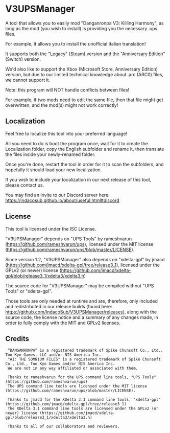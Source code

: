 # V3UPSManager

A tool that allows you to easily mod "Danganronpa V3: Killing Harmony", as long as the mod (you wish to install) is providing you the necessary .ups files.

For example, it allows you to install the unofficial Italian translation!

It supports both the "Legacy" (Steam) version and the "Anniversary Edition" (Switch) version.

We'd also like to support the Xbox (Microsoft Store, Anniversary Edition) version, but due to our limited technical knowledge about .arc (ARC0) files, we cannot support it.

Note: this program will NOT handle conflicts between files!

For example, if two mods need to edit the same file, then that file might get overwritten, and the mod(s) might not work correctly!

## Localization ##

Feel free to localize this tool into your preferred language!

All you need to do is boot the program once, wait for it to create the Localization folder, copy the English subfolder and rename it, then translate the files inside your newly-renamed folder.

Once you're done, restart the tool in order for it to scan the subfolders, and hopefully it should load your new localization.

If you wish to include your localization in our next release of this tool, please contact us.

You may find an invite to our Discord server here: https://indacosub.github.io/about/useful.html#discord

## License ##

This tool is licensed under the ISC License.

"V3UPSManager" depends on "UPS Tools" by rameshvarun (https://github.com/rameshvarun/ups), licensed under the MIT license (https://github.com/rameshvarun/ups/blob/master/LICENSE).

Since version 1.2, "V3UPSManager" also depends on "xdelta-gpl" by jmacd (https://github.com/jmacd/xdelta-gpl/tree/release3_1), licensed under the GPLv2 (or newer) license (https://github.com/jmacd/xdelta-gpl/blob/release3_1/xdelta3/xdelta3.h)

The source code for "V3UPSManager" may be compiled without "UPS Tools" or "xdelta-gpl".

Those tools are only needed at runtime and are, therefore, only included and redistributed in our release builds (found here: https://github.com/IndacoSub/V3UPSManager/releases), along with the source code, the license notice and a summary of any changes made, in order to fully comply with the MIT and GPLv2 licenses.

## Credits ##

     “DANGANRONPA” is a registered trademark of Spike Chunsoft Co., Ltd., Too Kyo Games, LLC and/or NIS America Inc.
	 "AI: THE SOMNIUM FILES" is a registered trademark of Spike Chunsoft Co., Ltd., Too Kyo Games and/or NIS America Inc.
     We are not in any way affiliated or associated with them.
     
     Thanks to rameshvarun for the UPS command line tools, "UPS Tools" (https://github.com/rameshvarun/ups)
     The UPS command line tools are licensed under the MIT license (https://github.com/rameshvarun/ups/blob/master/LICENSE).
	 
	 Thanks to jmacd for the XDelta 3.1 command line tools, "xdelta-gpl" (https://github.com/jmacd/xdelta-gpl/tree/release3_1)
	 The XDelta 3.1 command line tools are licensed under the GPLv2 (or newer) license (https://github.com/jmacd/xdelta-gpl/blob/release3_1/xdelta3/xdelta3.h)
     
     Thanks to all of our collaborators and reviewers.
